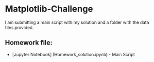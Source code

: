 # Matplotlib-Challenge
I am submitting a main script with my solution and a folder with the data files provided.
## Homework file:
* [Jupyter Notebook] (Homework_solution.ipynb) - Main Script
